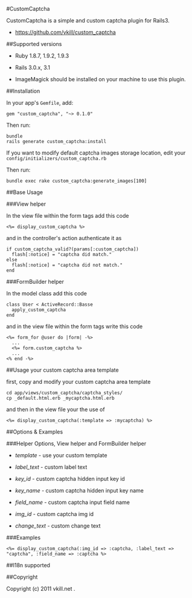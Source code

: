 #CustomCaptcha

CustomCaptcha is a simple and custom captcha plugin for Rails3.
* https://github.com/vkill/custom_captcha

##Supported versions

* Ruby 1.8.7, 1.9.2, 1.9.3

* Rails 3.0.x, 3.1

* ImageMagick should be installed on your machine to use this plugin.


##Installation

In your app's `Gemfile`, add:

    gem "custom_captcha", "~> 0.1.0"

Then run:

    bundle
    rails generate custom_captcha:install

If you want to modify default captcha images storage location, edit your `config/initializers/custom_captcha.rb`

Then run:

    bundle exec rake custom_captcha:generate_images[100]


##Base Usage

###View helper

In the view file within the form tags add this code

    <%= display_custom_captcha %>

and in the controller's action authenticate it as

    if custom_captcha_valid?(params[:custom_captcha])
      flash[:notice] = "captcha did match."
    else
      flash[:notice] = "captcha did not match."
    end

###FormBuilder helper

In the model class add this code

    class User < ActiveRecord::Basse
      apply_custom_captcha
    end

and in the view file within the form tags write this code

    <%= form_for @user do |form| -%>
      ...
      <%= form.custom_captcha %>
      ...
    <% end -%>


##Usage your custom captcha area template

first, copy and modify your custom captcha area template

    cd app/views/custom_captcha/captcha_styles/
    cp _default.html.erb _mycaptcha.html.erb

and then in the view file your the use of

    <%= display_custom_captcha(:template => :mycaptcha) %>


##Options & Examples

###Helper Options, View helper and FormBuilder helper

* *template* - use your custom template

* *label_text* - custom label text

* *key_id* - custom captcha hidden input key id

* *key_name* - custom captcha hidden input key name

* *field_name* - custom captcha input field name

* *img_id* - custom captcha img id

* *change_text* - custom change text

###Examples

    <%= display_custom_captcha(:img_id => :captcha, :label_text => "captcha", :field_name => :captcha %>


##I18n supported



##Copyright

Copyright (c) 2011 vkill.net .

